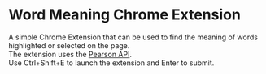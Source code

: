 # Word Meaning Chrome Extension  
A simple Chrome Extension that can be used to find the meaning of words highlighted or selected on the page.  
The extension uses the [Pearson API](http://developer.pearson.com/apis/dictionaries).  
Use Ctrl+Shift+E to launch the extension and Enter to submit.  
